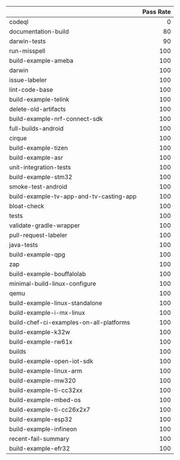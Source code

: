 |                                         |   Pass Rate |
|:----------------------------------------|------------:|
| codeql                                  |           0 |
| documentation-build                     |          80 |
| darwin-tests                            |          90 |
| run-misspell                            |         100 |
| build-example-ameba                     |         100 |
| darwin                                  |         100 |
| issue-labeler                           |         100 |
| lint-code-base                          |         100 |
| build-example-telink                    |         100 |
| delete-old-artifacts                    |         100 |
| build-example-nrf-connect-sdk           |         100 |
| full-builds-android                     |         100 |
| cirque                                  |         100 |
| build-example-tizen                     |         100 |
| build-example-asr                       |         100 |
| unit-integration-tests                  |         100 |
| build-example-stm32                     |         100 |
| smoke-test-android                      |         100 |
| build-example-tv-app-and-tv-casting-app |         100 |
| bloat-check                             |         100 |
| tests                                   |         100 |
| validate-gradle-wrapper                 |         100 |
| pull-request-labeler                    |         100 |
| java-tests                              |         100 |
| build-example-qpg                       |         100 |
| zap                                     |         100 |
| build-example-bouffalolab               |         100 |
| minimal-build-linux-configure           |         100 |
| qemu                                    |         100 |
| build-example-linux-standalone          |         100 |
| build-example-i-mx-linux                |         100 |
| build-chef-ci-examples-on-all-platforms |         100 |
| build-example-k32w                      |         100 |
| build-example-rw61x                     |         100 |
| builds                                  |         100 |
| build-example-open-iot-sdk              |         100 |
| build-example-linux-arm                 |         100 |
| build-example-mw320                     |         100 |
| build-example-ti-cc32xx                 |         100 |
| build-example-mbed-os                   |         100 |
| build-example-ti-cc26x2x7               |         100 |
| build-example-esp32                     |         100 |
| build-example-infineon                  |         100 |
| recent-fail-summary                     |         100 |
| build-example-efr32                     |         100 |